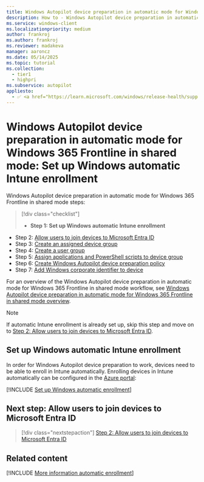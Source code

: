```yaml
---
title: Windows Autopilot device preparation in automatic mode for Windows 365 Frontline in shared mode - Step 1 of 7 - Set up Windows automatic Intune enrollment
description: How to - Windows Autopilot device preparation in automatic mode for Windows 365 Frontline in shared mode - Step 1 of 7 - Set up Windows automatic Intune enrollment.
ms.service: windows-client
ms.localizationpriority: medium
author: frankroj
ms.author: frankroj
ms.reviewer: madakeva
manager: aaroncz
ms.date: 05/14/2025
ms.topic: tutorial
ms.collection:
  - tier1
  - highpri
ms.subservice: autopilot
appliesto:
  - ✅ <a href="https://learn.microsoft.com/windows/release-health/supported-versions-windows-client" target="_blank">Windows 11</a>
---
```


# Windows Autopilot device preparation in automatic mode for Windows 365 Frontline in shared mode: Set up Windows automatic Intune enrollment

Windows Autopilot device preparation in automatic mode for Windows 365 Frontline in shared mode steps:

> [!div class="checklist"]
>
> - **Step 1: Set up Windows automatic Intune enrollment**

- Step 2: [Allow users to join devices to Microsoft Entra ID](automatic-allow-users-to-join.md)
- Step 3: [Create an assigned device group](automatic-device-group.md)
- Step 4: [Create a user group](automatic-user-group.md)
- Step 5: [Assign applications and PowerShell scripts to device group](automatic-assign-apps-scripts.md)
- Step 6: [Create Windows Autopilot device preparation policy](automatic-autopilot-policy.md)
- Step 7: [Add Windows corporate identifier to device](automatic-corporate-identifier.md)

For an overview of the Windows Autopilot device preparation in automatic mode for Windows 365 Frontline in shared mode workflow, see [Windows Autopilot device preparation in automatic mode for Windows 365 Frontline in shared mode overview](automatic-workflow.md#workflow).

> [!NOTE]
>
> If automatic Intune enrollment is already set up, skip this step and move on to [Step 2: Allow users to join devices to Microsoft Entra ID](automatic-allow-users-to-join.md).

## Set up Windows automatic Intune enrollment

In order for Windows Autopilot device preparation to work, devices need to be able to enroll in Intune automatically. Enrolling devices in Intune automatically can be configured in the [Azure portal](https://portal.azure.com):

[!INCLUDE [Set up Windows automatic enrollment](../../../includes/automatic-intune-enrollment.md)]

## Next step: Allow users to join devices to Microsoft Entra ID

> [!div class="nextstepaction"]
> [Step 2: Allow users to join devices to Microsoft Entra ID](automatic-allow-users-to-join.md)

## Related content

[!INCLUDE [More information automatic enrollment](../../../includes/more-info-automatic-enrollment.md)]
